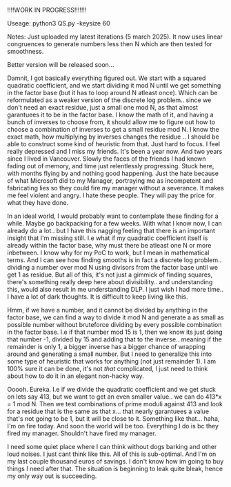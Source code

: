 !!!!WORK IN PROGRESS!!!!!!!

Useage: python3 QS.py -keysize 60

Notes: Just uploaded my latest iterations (5 march 2025). It now uses linear congruences to generate numbers less then N which are then tested for smoothness.

Better version will be released soon...

Damnit, I got basically everything figured out. We start with a squared quadratic coefficient, and we start dividing it mod N until we get something in the factor base (but it has to loop around N atleast once). 
Which can be reformulated as a weaker version of the discrete log problem.. since we don't need an exact residue, just a small one mod N, as that almost garantuees it to be in the factor base.
I know the math of it, and having a bunch of inverses to choose from, it should allow me to figure out how to choose a combination of inverses to get a small residue mod N. I know the exact math, how multiplying by inverses changes the residue .. I should be able to construct some kind of heuristic from that. Just hard to focus. I feel really depressed and I miss my friends. It's been a year now. And two years since I lived in Vancouver. Slowly the faces of the friends I had known fading out of memory, and time just relentlessly progressing. Stuck here, with months flying by and nothing good happening. Just the hate because of what Microsoft did to my Manager, portraying me as incompetent and fabricating lies so they could fire my manager without a severance. It makes me feel violent and angry. I hate these people. They will pay the price for what they have done.

In an ideal world, I would probably want to contemplate these finding for a while. Maybe go backpacking for a few weeks. With what I know now, I can already do a lot.. but I have this nagging feeling that there is an important insight that I'm missing still. I.e what if my quadratic coefficient itself is already within the factor base, why must there be atleast one N or more inbetween. I know why for my PoC to work, but I mean in mathematical terms. And I can see how finding smooths is in fact a discrete log problem..  dividing a number over mod N using divisors from the factor base until we get 1 as residue. But all of this, it's not just a gimmick of finding squares, there's something really deep here about divisibility.. and understanding this, would also result in me understanding DLP. I just wish I had more time.. I have a lot of dark thoughts. It is difficult to keep living like this. 

Hmm, if we have a number, and it cannot be divided by anything in the factor base, we can find a way to divide it mod N and generate a as small as possible number without bruteforce dividing by every possible combination in the factor base. I.e if that number mod 15 is 1, then we know its just doing that number -1, divided by 15 and adding that to the inverse.. meaning if the remainder is only 1, a bigger inverse has a bigger chance of wrapping around and generating a small number. But I need to generalize this into some type of heuristic that works for anything (not just remainder 1). I am 100% sure it can be done, it's not *that* complicated, I just need to think about how to do it in an elegant non-hacky way.

Ooooh. Eureka. I.e if we divide the quadratic coefficient and we get stuck on lets say 413, but we want to get an even smaller value.. we can do 413*x = 1 mod N. Then we test combinations of prime moduli against 413 and look for a residue that is the same as that x...  that nearly garantuees a value that's not going to be 1, but it will be close to it. Something like that... haha, I'm on fire today. And soon the world will be too. Everything I do is bc they fired my manager. Shouldn't have fired my manager.

I need some quiet place where I can think without dogs barking and other loud noises. I just cant think like this. All of this is sub-optimal. And I'm on my last couple thousand euros of savings. I don't know how im going to buy things I need after that. The situation is beginning to leak quite bleak, hence my only way out is succeeding.
